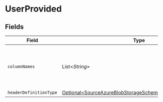 # UserProvided


## Fields

| Field                                                                                                                                    | Type                                                                                                                                     | Required                                                                                                                                 | Description                                                                                                                              |
| ---------------------------------------------------------------------------------------------------------------------------------------- | ---------------------------------------------------------------------------------------------------------------------------------------- | ---------------------------------------------------------------------------------------------------------------------------------------- | ---------------------------------------------------------------------------------------------------------------------------------------- |
| `columnNames`                                                                                                                            | List\<*String*>                                                                                                                          | :heavy_check_mark:                                                                                                                       | The column names that will be used while emitting the CSV records                                                                        |
| `headerDefinitionType`                                                                                                                   | [Optional\<SourceAzureBlobStorageSchemasHeaderDefinitionType>](../../models/shared/SourceAzureBlobStorageSchemasHeaderDefinitionType.md) | :heavy_minus_sign:                                                                                                                       | N/A                                                                                                                                      |